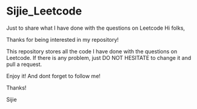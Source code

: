 # Sijie_Leetcode
Just to share what I have done with the questions on Leetcode
Hi folks,

Thanks for being interested in my repository!

This repository stores all the code I have done with the questions on Leetcode. If there is any problem, just DO NOT HESITATE to change it and pull a request.

Enjoy it! And dont forget to follow me!

Thanks!

Sijie
